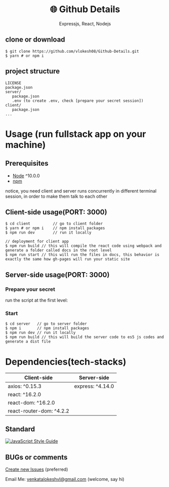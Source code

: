 <h1 align="center">
🌐 Github Details
</h1>
<p align="center">
Expressjs, React, Nodejs
</p>


## clone or download
```terminal
$ git clone https://github.com/vlokesh08/Github-Details.git
$ yarn # or npm i
```

## project structure
```terminal
LICENSE
package.json
server/
   package.json
   .env (to create .env, check [prepare your secret session])
client/
   package.json
...
```

# Usage (run fullstack app on your machine)

## Prerequisites
- [Node](https://nodejs.org/en/download/) ^10.0.0
- [npm](https://nodejs.org/en/download/package-manager/)

notice, you need client and server runs concurrently in different terminal session, in order to make them talk to each other

## Client-side usage(PORT: 3000)
```terminal
$ cd client          // go to client folder
$ yarn # or npm i    // npm install packages
$ npm run dev        // run it locally

// deployment for client app
$ npm run build // this will compile the react code using webpack and generate a folder called docs in the root level
$ npm run start // this will run the files in docs, this behavior is exactly the same how gh-pages will run your static site
```

## Server-side usage(PORT: 3000)

### Prepare your secret

run the script at the first level:



### Start

```terminal
$ cd server   // go to server folder
$ npm i       // npm install packages
$ npm run dev // run it locally
$ npm run build // this will build the server code to es5 js codes and generate a dist file
```


# Dependencies(tech-stacks)
Client-side | Server-side
--- | ---
axios: ^0.15.3 | express: ^4.14.0
react: ^16.2.0 | 
react-dom: ^16.2.0 | 
react-router-dom: ^4.2.2 | 



## Standard

[![JavaScript Style Guide](https://cdn.rawgit.com/standard/standard/master/badge.svg)](https://github.com/standard/standard)

## BUGs or comments

[Create new Issues](https://github.com/amazingandyyy/mern/issues) (preferred)

Email Me: venkatalokeshvl@gmail.com (welcome, say hi)
